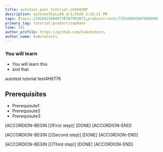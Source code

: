 ```yaml
---
title: autotest_pool_tutorial-zhZm42OP
description: autotest61LL08_4/1/2020 3:16:11 PM
tags: [topic:139269250608756787992873,products:tech/73554900100700000996,tutorial:experience/advanced]
primary_tag: tutorial:product/sapHana
time: 541
author_profile: https://github.com/ksAutotests
author_name: ksAutotests
---
```

### You will learn
- You will learn this
- and that

autotest tutorial text4H6T76

## Prerequisites
- Prerequisute1
- Prerequisute2
- Prerequisute3

[ACCORDION-BEGIN [](First step)]
[DONE]
[ACCORDION-END]

[ACCORDION-BEGIN [](Second step)]
[DONE]
[ACCORDION-END]

[ACCORDION-BEGIN [](Third step)]
[DONE]
[ACCORDION-END]

